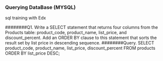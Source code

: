 

### Querying DataBase (MYSQL)
sql training with Edx

########Q1.
Write a SELECT statement that returns four columns from the Products table: product_code, product_name, list_price, and discount_percent. Add an ORDER BY clause to this statement that sorts the result set by list price in descending sequence. 
########Query.
SELECT product_code, product_name, list_price, discount_percent
FROM products
ORDER BY  list_price DESC;

